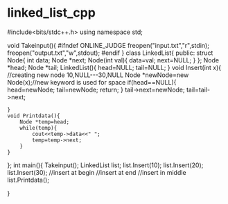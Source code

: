 # linked_list_cpp
#include<bits/stdc++.h>
using namespace std;


void Takeinput(){
    #ifndef ONLINE_JUDGE
    freopen("input.txt","r",stdin);
    freopen("output.txt","w",stdout);
    #endif
}
class LinkedList{
public:
    struct Node{
        int data;
        Node *next;
        Node(int val){
            data=val;
            next=NULL;
        }
    };
    Node *head;
    Node *tail;
    LinkedList(){
        head=NULL;
        tail=NULL;
    }
    void Insert(int x){
        //creating new node 10,NULL---30,NULL
        Node *newNode=new Node(x);//new keyword is used for space
        if(head==NULL){
            head=newNode;
            tail=newNode;
            return;
        }
        tail->next=newNode;
        tail=tail->next;
       

    }
    void Printdata(){
        Node *temp=head;
        while(temp){
            cout<<temp->data<<" ";
            temp=temp->next;
        }
    }
 
};
int main(){
    Takeinput();
    LinkedList list;
    list.Insert(10);
    list.Insert(20);
    list.Insert(30);
    //insert at begin
    //insert at end
    //insert in middle
    list.Printdata();

}
